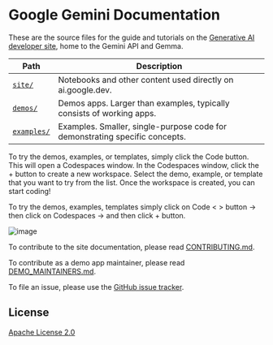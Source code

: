 # Google Gemini Documentation

These are the source files for the guide and tutorials on
the [Generative AI developer site](https://ai.google.dev/), home to
the Gemini API and Gemma.

| Path | Description |
| ---- | ----------- |
| [`site/`](site/) | Notebooks and other content used directly on ai.google.dev. |
| [`demos/`](demos/) | Demos apps. Larger than examples, typically consists of working apps. |
| [`examples/`](examples/) | Examples. Smaller, single-purpose code for demonstrating specific concepts. |



To try the demos, examples, or templates, simply click the Code button. This will open a Codespaces window. In the Codespaces window, click the + button to create a new workspace. Select the demo, example, or template that you want to try from the list. Once the workspace is created, you can start coding!

To try the demos, examples, templates simply click on Code < > button -> then click on Codespaces -> and then click + button. 


![image](https://github.com/TouchstoneTheGreat/generative-ai-docs/assets/101004444/806e22cf-8bb1-4287-ae31-0d797da44dd6)

To contribute to the site documentation, please read
[CONTRIBUTING.md](CONTRIBUTING.md).

To contribute as a demo app maintainer, please read
[DEMO_MAINTAINERS.md](DEMO_MAINTAINERS.md).

To file an issue, please use the
[GitHub issue tracker](https://github.com/google/generative-ai-docs/issues/new).

## License

[Apache License 2.0](LICENSE)

